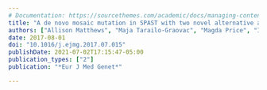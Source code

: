 ```yaml
---
# Documentation: https://sourcethemes.com/academic/docs/managing-content/
title: "A de novo mosaic mutation in SPAST with two novel alternative alleles and chromosomal copy number variant in a boy with spastic paraplegia and autism spectrum disorder"
authors: ["Allison Matthews", "Maja Tarailo-Graovac", "Magda Price", "Ingrid Blydt-Hansen", "Aisha Ghani", "Britt Drögemöller", "Wendy Robinson", "Colin Ross", "Wyeth Wasserman", "Hal Siden", "Clara van Karnebeek"]
date: 2017-08-01
doi: "10.1016/j.ejmg.2017.07.015"
publishDate: 2021-07-02T17:15:47-05:00
publication_types: ["2"]
publication: "*Eur J Med Genet*"

---
```


